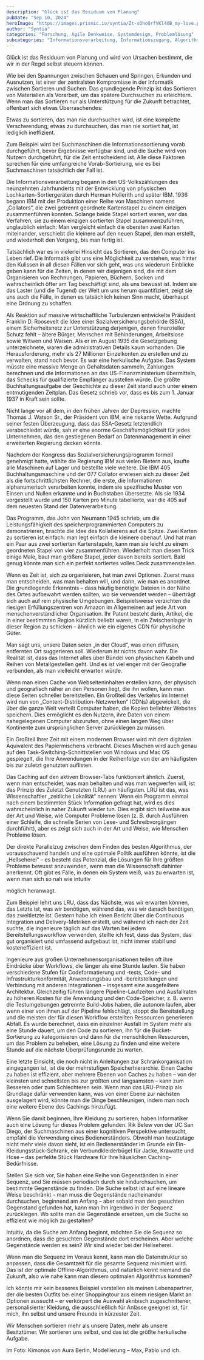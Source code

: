 ```yaml
---
description: "Glück ist das Residuum von Planung"
pubDate: "Sep 10, 2024"
heroImage: "https://images.prismic.io/syntia/Zt-sOhoQrfVKl4OB_my-love.png?auto=format,compress"
author: "Syntia"
categories: "Forschung, Agile Denkweise, Systemdesign, Problemlösung"
subcategories: "Informationsverarbeitung, Informationszugang, Algorithmen, Sortierung, Digitale Kompetenzen"
---
```


Glück ist das Residuum von Planung und wird von Ursachen bestimmt, die wir in
der Regel selbst steuern können.

Wie bei den Spannungen zwischen Schauen und Springen, Erkunden und Ausnutzen,
ist einer der zentralsten Kompromisse in der Informatik zwischen Sortieren und
Suchen. Das grundlegende Prinzip ist das Sortieren von Materialien als
Vorarbeit, um das spätere Durchsuchen zu erleichtern. Wenn man das Sortieren nur
als Unterstützung für die Zukunft betrachtet, offenbart sich etwas
Überraschendes:

Etwas zu sortieren, das man nie durchsuchen wird, ist eine komplette
Verschwendung; etwas zu durchsuchen, das man nie sortiert hat, ist lediglich
ineffizient.

Zum Beispiel wird bei Suchmaschinen die Informationssortierung vorab
durchgeführt, bevor Ergebnisse verfügbar sind, und die Suche wird von Nutzern
durchgeführt, für die Zeit entscheidend ist. Alle diese Faktoren sprechen für
eine umfangreiche Vorab-Sortierung, wie es bei Suchmaschinen tatsächlich der
Fall ist.

Die Informationsverarbeitung begann in den US-Volkszählungen des neunzehnten
Jahrhunderts mit der Entwicklung von physischen Lochkarten-Sortiergeräten durch
Herman Hollerith und später IBM. 1936 begann IBM mit der Produktion einer Reihe
von Maschinen namens „Collators“, die zwei getrennt geordnete Kartenstapel zu
einem einzigen zusammenführen konnten. Solange beide Stapel sortiert waren, war
das Verfahren, sie zu einem einzigen sortierten Stapel zusammenzuführen,
unglaublich einfach: Man vergleicht einfach die obersten zwei Karten
miteinander, verschiebt die kleinere auf den neuen Stapel, den man erstellt, und
wiederholt den Vorgang, bis man fertig ist.

Tatsächlich war es in vielerlei Hinsicht das Sortieren, das den Computer ins
Leben rief. Die Informatik gibt uns eine Möglichkeit zu verstehen, was hinter
den Kulissen in all diesen Fällen vor sich geht, was uns wiederum Einblicke
geben kann für die Zeiten, in denen wir diejenigen sind, die mit dem
Organisieren von Rechnungen, Papieren, Büchern, Socken und wahrscheinlich öfter
am Tag beschäftigt sind, als uns bewusst ist. Indem sie das Laster (und die
Tugend) der Welt um uns herum quantifiziert, zeigt sie uns auch die Fälle, in
denen es tatsächlich keinen Sinn macht, überhaupt eine Ordnung zu schaffen.

Als Reaktion auf massive wirtschaftliche Turbulenzen entwickelte Präsident
Franklin D. Roosevelt die Idee einer Sozialversicherungsbehörde (SSA), einem
Sicherheitsnetz zur Unterstützung derjenigen, denen finanzieller Schutz fehlt –
ältere Bürger, Menschen mit Behinderungen, Arbeitslose sowie Witwen und Waisen.
Als er im August 1935 die Gesetzgebung unterzeichnete, waren die administrativen
Details kaum vorhanden. Die Herausforderung, mehr als 27 Millionen Einzelkonten
zu erstellen und zu verwalten, stand noch bevor. Es war eine herkulische
Aufgabe. Das System müsste eine massive Menge an Gehaltsdaten sammeln, Zahlungen
berechnen und die Informationen an das US-Finanzministerium übermitteln, das
Schecks für qualifizierte Empfänger ausstellen würde. Die größte
Buchhaltungsaufgabe der Geschichte zu dieser Zeit stand auch unter einem
entmutigenden Zeitplan. Das Gesetz schrieb vor, dass es bis zum 1. Januar 1937
in Kraft sein sollte.

Nicht lange vor all dem, in den frühen Jahren der Depression, machte Thomas J.
Watson Sr., der Präsident von IBM, eine riskante Wette. Aufgrund seiner festen
Überzeugung, dass das SSA-Gesetz letztendlich verabschiedet würde, sah er eine
enorme Geschäftsmöglichkeit für jedes Unternehmen, das den gestiegenen Bedarf an
Datenmanagement in einer erweiterten Regierung decken könnte.

Nachdem der Kongress das Sozialversicherungsprogramm formell genehmigt hatte,
wählte die Regierung IBM aus vielen Bietern aus, kaufte alle Maschinen auf Lager
und bestellte viele weitere. Die IBM 405 Buchhaltungsmaschine und der 077
Collator erwiesen sich zu dieser Zeit als die fortschrittlichsten Rechner, die
erste, die Informationen alphanumerisch verarbeiten konnte, indem sie
spezifische Muster von Einsen und Nullen erkannte und in Buchstaben übersetzte.
Als sie 1934 vorgestellt wurde und 150 Karten pro Minute tabellierte, war die
405 auf dem neuesten Stand der Datenverarbeitung.

Das Programm, das John von Neumann 1945 schrieb, um die Leistungsfähigkeit des
speicherprogrammierten Computers zu demonstrieren, brachte die Idee des
Kollatierens auf die Spitze. Zwei Karten zu sortieren ist einfach: man legt
einfach die kleinere obenauf. Und hat man ein Paar aus zwei sortierten
Kartenstapeln, kann man sie leicht zu einem geordneten Stapel von vier
zusammenführen. Wiederholt man diesen Trick einige Male, baut man größere
Stapel, jeder davon bereits sortiert. Bald genug könnte man sich ein perfekt
sortiertes volles Deck zusammenstellen.

Wenn es Zeit ist, sich zu organisieren, hat man zwei Optionen. Zuerst muss man
entscheiden, was man behalten will, und dann, wie man es anordnet. Die
grundlegende Erkenntnis – dass häufig benötigte Dateien in der Nähe des Ortes
aufbewahrt werden sollten, wo sie verwendet werden – überträgt sich auch auf
rein physische Umgebungen. Beispielsweise verzichten die riesigen
Erfüllungszentren von Amazon im Allgemeinen auf jede Art von
menschenverständlicher Organisation. Ihr Patent besteht darin, Artikel, die in
einer bestimmten Region kürzlich beliebt waren, in ein Zwischenlager in dieser
Region zu schicken – ähnlich wie ein eigenes CDN für physische Güter.

Man sagt uns, unsere Daten seien „in der Cloud“, was einen diffusen, entfernten
Ort suggerieren soll. Wiederum ist nichts davon wahr. Die Realität ist, dass das
Internet alles über Bündel von physischen Kabeln und Reihen von Metallgestellen
geht. Und es ist viel enger mit der Geografie verbunden, als man vielleicht
erwarten würde.

Wenn man einen Cache von Webseiteninhalten erstellen kann, der physisch und
geografisch näher an den Personen liegt, die ihn wollen, kann man diese Seiten
schneller bereitstellen. Ein Großteil des Verkehrs im Internet wird nun von
„Content-Distribution-Netzwerken“ (CDNs) abgewickelt, die über die ganze Welt
verteilt Computer haben, die Kopien beliebter Websites speichern. Dies
ermöglicht es den Nutzern, ihre Daten von einem nahegelegenen Computer
abzurufen, ohne einen langen Weg über Kontinente zum ursprünglichen Server
zurücklegen zu müssen.

Ein Großteil Ihrer Zeit mit einem modernen Browser wird mit dem digitalen
Äquivalent des Papiermischens verbracht. Dieses Mischen wird auch genau auf den
Task-Switching-Schnittstellen von Windows und Mac OS gespiegelt, die Ihre
Anwendungen in der Reihenfolge von der am häufigsten bis zur zuletzt genutzten
auflisten.

Das Caching auf den aktiven Browser-Tabs funktioniert ähnlich. Zuerst, wenn man
entscheidet, was man behalten und was man wegwerfen will, ist das Prinzip des
Zuletzt Genutzten (LRU) am häufigsten. LRU ist das, was Wissenschaftler
„zeitliche Lokalität“ nennen: Wenn ein Programm einmal nach einem bestimmten
Stück Information gefragt hat, wird es dies wahrscheinlich in naher Zukunft
wieder tun. Dies ergibt sich teilweise aus der Art und Weise, wie Computer
Probleme lösen (z. B. durch Ausführen einer Schleife, die schnelle Serien von
Lese- und Schreibvorgängen durchführt), aber es zeigt sich auch in der Art und
Weise, wie Menschen Probleme lösen.

Der direkte Parallelzug zwischen dem Finden des besten Algorithmus, der
vorausschauend handeln und eine optimale Politik ausführen könnte, ist die
„Hellseherei“ – es besteht das Potenzial, die Lösungen für Ihre größten Probleme
bewusst anzuwenden, wenn man die Wissenschaft dahinter anerkennt. Oft gibt es
Fälle, in denen ein System weiß, was zu erwarten ist, wenn man sich so nah wie
intuitiv

möglich heranwagt.

Zum Beispiel lehrt uns LRU, dass das Nächste, was wir erwarten können, das
Letzte ist, was wir benötigen, während das, was wir danach benötigen, das
zweitletzte ist. Gestern habe ich einen Bericht über die Continuous Integration
und Delivery-Metriken erstellt, und während ich nach der Zeit suchte, die
Ingenieure täglich auf das Warten bei jedem Bereitstellungsworkflow verwenden,
stellte ich fest, dass das System, das gut organisiert und umfassend aufgebaut
ist, nicht immer stabil und kosteneffizient ist.

Ingenieure aus großen Unternehmensorganisationen teilen oft ihre Eindrücke über
Workflows, die länger als eine Stunde laufen. Sie haben verschiedene Stufen für
Codeformatierung und -tests, Code- und Infrastrukturkonformität, Anwendungsbau
und -bereitstellungen und Verbindung mit anderen Integrationen – insgesamt eine
ausgefeiltere Architektur. Gleichzeitig führen längere Pipeline-Laufzeiten und
Ausfallraten zu höheren Kosten für die Anwendung und den Code-Speicher, z. B.
wenn die Testumgebungen getrennte Build-Jobs haben, die autonom laufen, aber
wenn einer von ihnen auf der Pipeline fehlschlägt, stoppt die Bereitstellung und
die meisten der für diesen Workflow erstellten Ressourcen generieren Abfall. Es
wurde berechnet, dass ein einzelner Ausfall im System mehr als eine Stunde
dauert, um den Code zu sortieren, ihn für die Bucket-Sortierung zu
kategorisieren und dann für die menschlichen Ressourcen, um das Problem zu
beheben, eine Lösung zu finden und eine weitere Stunde auf die nächste
Überprüfungsrunde zu warten.

Eine letzte Einsicht, die noch nicht in Anleitungen zur Schrankorganisation
eingegangen ist, ist die der mehrstufigen Speicherhierarchie. Einen Cache zu
haben ist effizient, aber mehrere Ebenen von Caches zu haben – von der kleinsten
und schnellsten bis zur größten und langsamsten – kann zum Besseren oder zum
Schlechteren sein. Wenn man das LRU-Prinzip als Grundlage dafür verwenden kann,
was von einer Ebene zur nächsten ausgelagert wird, könnte man die Dinge
beschleunigen, indem man noch eine weitere Ebene des Cachings hinzufügt.

Wenn Sie damit beginnen, Ihre Kleidung zu sortieren, haben Informatiker auch
eine Lösung für dieses Problem gefunden. Rik Belew von der UC San Diego, der
Suchmaschinen aus einer kognitiven Perspektive untersucht, empfahl die
Verwendung eines Bedienerständers. Obwohl man heutzutage nicht mehr viele davon
sieht, ist ein Bedienerständer im Grunde ein Ein-Kleidungsstück-Schrank, ein
Verbundkleiderbügel für Jacke, Krawatte und Hose – das perfekte Stück Hardware
für Ihre häuslichen Caching-Bedürfnisse.

Stellen Sie sich vor, Sie haben eine Reihe von Gegenständen in einer Sequenz,
und Sie müssen periodisch durch sie hindurchsuchen, um bestimmte Gegenstände zu
finden. Die Suche selbst ist auf eine lineare Weise beschränkt – man muss die
Gegenstände nacheinander durchsuchen, beginnend am Anfang – aber sobald man den
gesuchten Gegenstand gefunden hat, kann man ihn irgendwo in der Sequenz
zurücklegen. Wo sollte man die Gegenstände ersetzen, um die Suche so effizient
wie möglich zu gestalten?

Intuitiv, da die Suche am Anfang beginnt, möchten Sie die Sequenz so anordnen,
dass die gesuchten Gegenstände dort erscheinen. Aber welche Gegenstände werden
es sein? Wir sind wieder bei der Hellseherei.

Wenn man die Sequenz im Voraus kennt, kann man die Datenstruktur so anpassen,
dass die Gesamtzeit für die gesamte Sequenz minimiert wird. Das ist der optimale
Offline-Algorithmus, und natürlich kennt niemand die Zukunft, also wie nahe kann
man diesem optimalen Algorithmus kommen?

Ich könnte mir kein besseres Beispiel vorstellen als meinen Lebenspartner, der
die besten Outfits bei einer Shoppingtour aus einem riesigen Markt an Optionen
aussucht – er verkörpert die Auswahl akribisch zugeschnittener, personalisierter
Kleidung, die ausschließlich für Anlässe geeignet ist, für mich, ihn selbst und
unsere Freunde in kürzester Zeit.

Wir Menschen sortieren mehr als unsere Daten, mehr als unsere Besitztümer. Wir
sortieren uns selbst, und das ist die größte herkulische Aufgabe.

Im Foto: Kimonos von Aura Berlin, Modellierung – Max, Pablo und ich.
